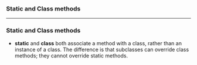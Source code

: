 ### Static and Class methods

------------------

### Static and Class methods
- **static** and **class** both associate a method with a class, rather than an instance of a class.
The difference is that subclasses can override class methods; they cannot override static methods.
